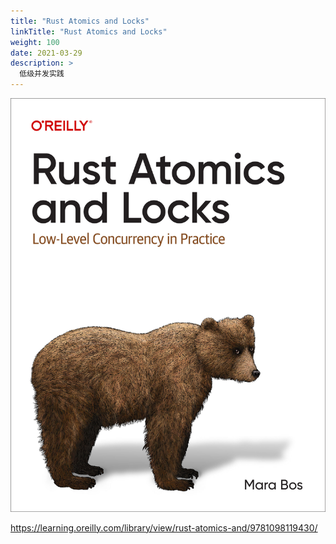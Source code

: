```yaml
---
title: "Rust Atomics and Locks"
linkTitle: "Rust Atomics and Locks"
weight: 100
date: 2021-03-29
description: >
  低级并发实践
---
```




![cover](images/cover.png)

https://learning.oreilly.com/library/view/rust-atomics-and/9781098119430/

